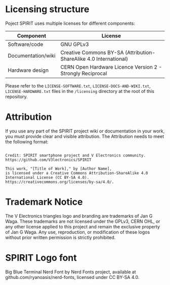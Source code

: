 # Licensing structure

Poject SPIRIT uses multiple licenses for different components:

| Component       | License                     |
|-----------------|-----------------------------|
| Software/code   | GNU GPLv3                       |
| Documentation/wiki   | Creative Commons BY-SA (Attribution-ShareAlike 4.0 International)      |
| Hardware design | CERN Open Hardware Licence Version 2 - Strongly Reciprocal |

Please refer to the `LICENSE-SOFTWARE.txt`, `LICENSE-DOCS-AND-WIKI.txt`, `LICENSE-HARDWARE.txt` files in the `/licensing` directory at the root of this repository.

# Attribution

If you use any part of the SPIRIT project wiki or documentation in your work, you must provide clear and visible attribution. The Attribution needs to meet the following format:

```

Credit: SPIRIT smartphone project and V Electronics community. https://github.com/V3lectronics/SPIRIT

This work, "[Title of Work]," by [Author Name],
is licensed under a Creative Commons Attribution-ShareAlike 4.0 International License (CC BY-SA 4.0).
https://creativecommons.org/licenses/by-sa/4.0/.

```

# Trademark Notice

The V Electronics triangles logo and branding are trademarks of Jan G Waga. These trademarks are not licensed under the GPLv3, CERN OHL, or any other license applied to this project and remain the exclusive property of Jan G Waga.
Any use, reproduction, or modification of these logos without prior written permission is strictly prohibited.

# SPIRIT Logo font
Big Blue Terminal Nerd Font by Nerd Fonts project, available at github.com/ryanoasis/nerd-fonts, licensed under CC BY-SA 4.0.
